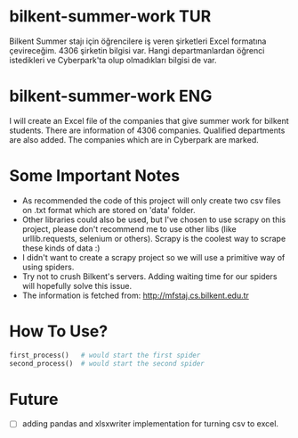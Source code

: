 # bilkent-summer-work TUR
Bilkent Summer stajı için öğrencilere iş veren şirketleri Excel formatına çevireceğim.
4306 şirketin bilgisi var. Hangi departmanlardan öğrenci istedikleri ve Cyberpark'ta 
olup olmadıkları bilgisi de var.

# bilkent-summer-work ENG
I will create an Excel file of the companies that give summer work for bilkent students. 
There are information of 4306 companies. Qualified departments are also added. The 
companies which are in Cyberpark are marked.

# Some Important Notes
* As recommended the code of this project will only create two csv files on .txt format which are stored on 'data' folder. 
* Other libraries could also be used, but I've chosen to use scrapy on this project, please don't recommend me to use other libs (like urllib.requests, selenium or others). Scrapy is the coolest way to scrape these kinds of data :)
* I didn't want to create a scrapy project so we will use a primitive way of using spiders.
* Try not to crush Bilkent's servers. Adding waiting time for our spiders will hopefully solve this issue.
* The information is fetched from: http://mfstaj.cs.bilkent.edu.tr

# How To Use?
```python
first_process()   # would start the first spider
second_process()  # would start the second spider
```

# Future
- [ ] adding pandas and xlsxwriter implementation for turning csv to excel.  
